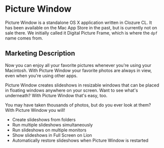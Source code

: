 # Picture Window
Picture Window is a standalone OS X application written in Clozure CL.  It has been available on the Mac App Store in the past, but is currently not on sale there.  We initially called it Digital Picture Frame, which is where the `dpf` name comes from.

## Marketing Description

Now you can enjoy all your favorite pictures whenever you're using your Macintosh.  With Picture Window your favorite photos are always in view, even when you're using other apps. 

Picture Window creates slideshows in resizable windows that can be placed in floating windows anywhere on your screen.  Want to see what's underneath?  With Picture Window that's easy, too.

You may have taken thousands of photos, but do you ever look at them?  With Picture Window you will!

 * Create slideshows from folders
 * Run multiple slideshows simultaneously
 * Run slideshows on multiple monitors
 * Show slideshows in Full Screen on Lion
 * Automatically restore slideshows when Picture Window is restarted
